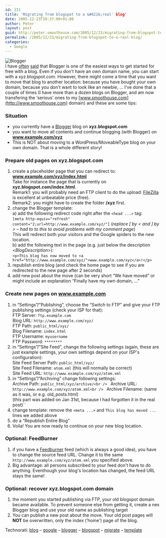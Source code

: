 ```yaml
---
id: 231
title: 'Migrating from blogspot to a &#8216;real' blog'
date: 2005-12-23T10:37:00+01:00
author: Peter
layout: post
guid: http://peter.smoothouse.com/2005/12/23/migrating-from-blogspot-to-a-real-blog/
permalink: /2005/12/23/migrating-from-blogspot-to-a-real-blog/
categories:
  - Google
---
```

![Blogger](http://www.pixagogo.com/S55bfzQn-9Laj342Ysd8%21wxmXGCojZbm8v4rMDYivuSo%216vjCaHw92Cyfg39Keu0L9eD8T6x-lcCL8xqE95jB6jSKpLgQwmHko/blogger.jpg)  
I have [often](/blog/2004/12/setting-up-new-blogger-site.html) [said](/blog/2004/10/podcasting-with-blogger.html) that Blogger is one of the easiest ways to get started for free with a blog. Even if you don't have an own domain name, you can start with a xyz.blogspot.com. However, there might come a time that you want to move that blog to another location: because you have bought your own domain, because you don't want to look like an newbie, &#8230; I've done that a couple of times (I have more than a dozen blogs on Blogger, and am now transfering the &#8216;serious' ones to my [www.smoothouse.com](http://www.smoothouse.com) domain) and these are some tips:

### Situation

  * you currently have a [Blogger](http://www.blogger.com) blog on **xyz.blogspot.com** 
  * you want to move all contents and continue blogging (with Blogger) on **www.example.com/xyz** 
  * This is NOT about moving to a WordPress/MoveableType blog on your own domain. That is a whole different story! 

### Prepare old pages on xyz.blogspot.com

  1. create a placeholder page that you can redirect to:  
    **www.example.com/xyz/index.html**  
    Take for instance the page that is currently on **xyz.blogspot.com/index.html**.  
    Remark1: you will probably need an FTP client to do the upload: [FileZilla](http://filezilla.sourceforge.net/) is excellent at unbeatable price (free).  
    Remark2: you might have to create the folder **/xyz** first. 
  2. change the Blogger template:  
    a) add the following redirect code right after the `<head ...>` tag:  
    `[meta http-equiv="refresh" content="2;url=http://www.example.com/xyz/"]` (_replace [ by < and ] by > &#8211; had to to this to avoid problems with my comment page_)  
    This will redirect both your visitors and the Google spiders to the new location.  
    b) add the following text in the page (e.g. just below the description <$BlogDescription$>):  
    `<p>This blog has now moved to <a href="http://www.example.com/xyz/">www.example.com/xyz</a>!</p>` 
  3. republish entire blog (and check the home page to see if you are redirected to the new page after 2 seconds) 
  4. add new post about the move (can be very short &#8220;We have moved&#8221; or might include an explanation &#8220;Finally have my own domain, &#8230;&#8221; 

### Create new pages on www.example.com

  1. in &#8220;Settings&#8221;/&#8221;Publishing&#8221;, choose the &#8220;Switch to FTP&#8221; and give your FTP publishing settings (check your ISP for that):  
    FTP Server: `ftp.example.com`  
    Blog URL: `http://www.example.com/xyz/`  
    FTP Path: `public_html/xyz/`  
    Blog Filename: `index.html`  
    FTP Username: `myusername`  
    FTP Password: `********` 
  2. in &#8220;Settings&#8221;/&#8221;Site Feed&#8221;, change the following settings (again, these are just example settings, your own settings depend on your ISP's configuration):  
    Site Feed Server Path: `public_html/xyz/`  
    Site Feed Filename: `atom.xml` (this will normally be correct)  
    Site Feed URL: `http://www.example.com/xyz/atom.xml`
  3. in &#8220;Settings&#8221;/&#8221;Archiving&#8221; change following settings:  
    Archive Path: `public_html/xyz/archive/<br />
` Archive URL: `http://www.example.com/xyz/atom.xml<br />
` Archive Filename: (same as it was, or e.g. old_posts.html)  
    (this part was added on Jan 31st, because I had forgotten it in the real post)`` 
  4. change template: remove the `<meta ...>` and `This blog has moved ...` lines we added above 
  5. do a &#8220;Republish Entire Blog&#8221; 
  6. Voila! You are now ready to continue on your new blog location. 

### Optional: FeedBurner

  1. if you have a [Feedburner](http://www.feedburner.com) feed (which is always a good idea), you have to change the source feed URL. Change it to the same `http://www.example.com/xyz/atom.xml` you specified above. 
  2. Big advantage: all persons subscribed to your feed don't have to do anything. Eventhough your blog's location has changed, the feed URL stays the same! 

### Optional: recover xyz.blogspot.com domain

  1. the moment you started publishing via FTP, your old blogspot domain became available. To prevent someone else from getting it, create a nex Blogger blog and use your old name as publishing target 
  2. You can publish a new post about the move. Your old post pages will **NOT** be overwritten, only the index (&#8216;home') page of the blog. 

Technorati: <a href="http://technorati.com/tag/blog" rel="tag">blog</a> &#8211; <a href="http://technorati.com/tag/google" rel="tag">google</a> &#8211; <a href="http://technorati.com/tag/blogger" rel="tag">blogger</a> &#8211; <a href="http://technorati.com/tag/blogspot" rel="tag">blogspot</a> &#8211; <a href="http://technorati.com/tag/migrate" rel="tag">migrate</a> &#8211; <a href="http://technorati.com/tag/template" rel="tag">template</a>